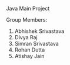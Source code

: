 Java Main Project

Group Members:
1. Abhishek Srivastava
2. Divya Raj
3. Simran Srivastava
4. Rohan Dutta
5. Atishay Jain
